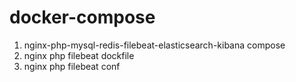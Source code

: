 # docker-compose

1. nginx-php-mysql-redis-filebeat-elasticsearch-kibana compose
2. nginx php filebeat dockfile
3. nginx php filebeat conf


